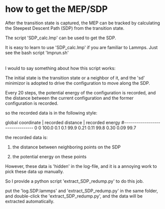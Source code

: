 # how to get the MEP/SDP

After the transition state is captured, the MEP can be tracked by calculating the Steepest Descent Path (SDP) from the transition state.

The script 'SDP_calc.lmp' can be used to get the SDP.

It is easy to learn to use 'SDP_calc.lmp' if you are familiar to Lammps. Just see the bash script 'lmprun.sh'

######

I would to say something about how this script works:

The initial state is the transition state or a neighbor of it, and the 'sd' minimizor is adopted to drive the configuration to move along the SDP.

Every 20 steps, the potential energy of the configuration is recorded, and the distance between the current configuration and the former configuration is recorded.

so the recorded data is in the following style:


global coordinate | recorded distance | recorded energy
#--------------------------------
     0          0        100.0
     0.1        0.1       99.9
     0.21       0.11      99.8
     0.30       0.09      99.7   

the recorded data is:

1) the distance between neighboring points on the SDP

2) the potential energy on these points

However, these data is 'hidden' in the log-file, and it is a annoying work to pick these data up manually.

So I provide a python script 'extract_SDP_redump.py' to do this job.

put the 'log.SDP.lammps' and 'extract_SDP_redump.py' in the same folder, and double-click the 'extract_SDP_redump.py', and the data will be extracted automatically.

######


